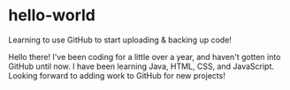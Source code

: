 # hello-world
Learning to use GitHub to start uploading &amp; backing up code!

Hello there! I've been coding for a little over a year, and haven't gotten into GitHub until now. I have been learning Java, HTML, CSS, and JavaScript. Looking forward to adding work to GitHub for new projects!
